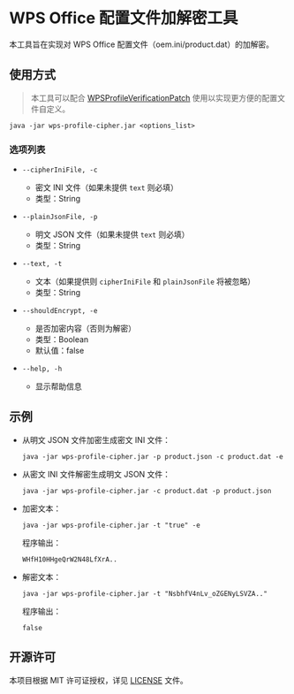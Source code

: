 ﻿# WPS Office 配置文件加解密工具

本工具旨在实现对 WPS Office 配置文件（oem.ini/product.dat）的加解密。

## 使用方式

> 本工具可以配合 [WPSProfileVerificationPatch](https://github.com/YukiIsait/WPSProfileVerificationPatch) 使用以实现更方便的配置文件自定义。

```text
java -jar wps-profile-cipher.jar <options_list>
```

### 选项列表

- `--cipherIniFile, -c`
    - 密文 INI 文件（如果未提供 `text` 则必填）
    - 类型：String

- `--plainJsonFile, -p`
    - 明文 JSON 文件（如果未提供 `text` 则必填）
    - 类型：String

- `--text, -t`
    - 文本（如果提供则 `cipherIniFile` 和 `plainJsonFile` 将被忽略）
    - 类型：String

- `--shouldEncrypt, -e`
    - 是否加密内容（否则为解密）
    - 类型：Boolean
    - 默认值：false

- `--help, -h`
    - 显示帮助信息

## 示例

- 从明文 JSON 文件加密生成密文 INI 文件：
  ```shell
  java -jar wps-profile-cipher.jar -p product.json -c product.dat -e
  ```

- 从密文 INI 文件解密生成明文 JSON 文件：
  ```shell
  java -jar wps-profile-cipher.jar -c product.dat -p product.json
  ```

- 加密文本：
  ```shell
  java -jar wps-profile-cipher.jar -t "true" -e
  ```

  程序输出：
  ```text
  WHfH10HHgeQrW2N48LfXrA..
  ```

- 解密文本：
  ```shell
  java -jar wps-profile-cipher.jar -t "NsbhfV4nLv_oZGENyLSVZA.."
  ```
  
  程序输出：
  ```text
  false
  ```

## 开源许可

本项目根据 MIT 许可证授权，详见 [LICENSE](LICENSE.md) 文件。
